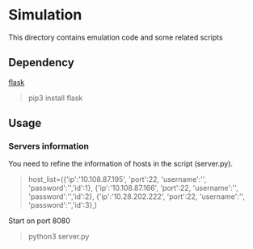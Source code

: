 # Simulation
This directory contains emulation code and some related scripts

## Dependency
[flask](https://github.com/pallets/flask)
> pip3 install flask

## Usage
### Servers information
You need to refine the information of hosts in the script (server.py).

> host_list=({'ip':'10.108.87.195', 'port':22, 'username':'', 'password':'','id':1},
             {'ip':'10.108.87.166', 'port':22, 'username':'', 'password':'','id':2},
             {'ip':'10.28.202.222', 'port':22, 'username':'', 'password':'','id':3},)

Start on port 8080
> python3 server.py
